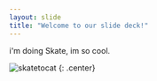 ```yaml
---
layout: slide
title: "Welcome to our slide deck!"
---
```


i'm doing Skate, im so cool.

![skatetocat](https://octodex.github.com/images/skatetocat.png)
{: .center}
